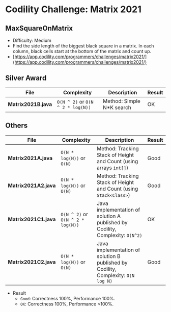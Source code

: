 # Codility Challenge: Matrix 2021

## MaxSquareOnMatrix

- Difficulty: Medium
- Find the side length of the biggest black square in a matrix. In each column, black cells start at the bottom of the matrix and count up.
- [https://app.codility.com/programmers/challenges/matrix2021/](https://app.codility.com/programmers/challenges/matrix2021/)

## Silver Award

| File                 | Complexity                        | Description                | Result |
| -------------------- | --------------------------------- | -------------------------- | ------ |
| **Matrix2021B.java** | `O(N ^ 2)` or `O(N ^ 2 * log(N))` | Method: Simple N\*K search | OK     |

## Others

| File                  | Complexity                        | Description                                                                       | Result |
| --------------------- | --------------------------------- | --------------------------------------------------------------------------------- | ------ |
| **Matrix2021A.java**  | `O(N * log(N))` or `O(N)`         | Method: Tracking Stack of Height and Count (using arrays `int[]`)                 | Good   |
| **Matrix2021A2.java** | `O(N * log(N))` or `O(N)`         | Method: Tracking Stack of Height and Count (using `Stack<Class>`)                 | Good   |
| **Matrix2021C1.java** | `O(N ^ 2)` or `O(N ^ 2 * log(N))` | Java implementation of solution A published by Codility, Complexity: `O(N^2)`     | OK     |
| **Matrix2021C2.java** | `O(N * log(N))` or `O(N)`         | Java implementation of solution B published by Codility, Complexity: `O(N log N)` | Good   |

- Result
  - `Good`: Correctness 100%, Performance 100%.
  - `OK`: Correctness 100%, Performance <100%.
